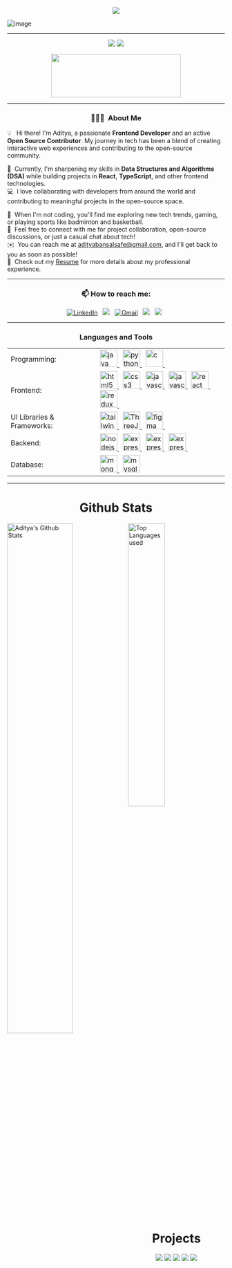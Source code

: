 <p align="center">
<img src="https://readme-typing-svg.herokuapp.com?font=Poppins&weight=700&size=28&duration=4500&pause=1000&color=0E75B6&width=350&center=true&width=480&lines=%3C+Hello+World,+Aditya+Here+%2F%3E;%3C+Full+Stack+Wizard+%2F%3E">
</p>

<p align="center">

![image](https://user-images.githubusercontent.com/61057666/169029838-74df663d-2e62-4d77-bdff-b43f7d63f00f.png)

</p>
<hr>

<p align="center">
<img src="https://komarev.com/ghpvc/?username=aditya-bansal-7&color=red" ></img>
<a href="https://github.com/aditya-bansal-7"> <img src="https://img.shields.io/github/followers/aditya-bansal-7?label=follow&style=social"></img> </a>
</p>

<p align="center">
  <a href="https://adityabansal.tech" target="_blank"> <img height=100 width=300 src="https://thumbs.dreamstime.com/b/portfolio-text-written-over-colorful-background-portfolio-business-texture-colorful-blocks-195693092.jpg"> </img> </a>
</p>
<hr>
<h3 align="center"> 👨🏻‍💻 &nbsp;About Me </h3>

💡 &nbsp; Hi there! I'm Aditya, a passionate **Frontend Developer** and an active **Open Source Contributor**. My journey in tech has been a blend of creating interactive web experiences and contributing to the open-source community. 

🌱 &nbsp;Currently, I'm sharpening my skills in **Data Structures and Algorithms (DSA)** while building projects in **React**, **TypeScript**, and other frontend technologies. \
💻 &nbsp;I love collaborating with developers from around the world and contributing to meaningful projects in the open-source space. 

🚀 &nbsp;When I'm not coding, you'll find me exploring new tech trends, gaming, or playing sports like badminton and basketball.\
💬 &nbsp;Feel free to connect with me for project collaboration, open-source discussions, or just a casual chat about tech!\
✉️ &nbsp;You can reach me at [adityabansalsafe@gmail.com](mailto:adityabansalsafe@gmail.com), and I'll get back to you as soon as possible! \
📄 &nbsp;Check out my [Resume](https://drive.google.com/file/d/1kIr05Zeh7qngzgdXG988WqCUoKdf9OH8/view?usp=sharing) for more details about my professional experience.

-----

<h3 align="center"> 📫 How to reach me: </h3>


<div align="center" width=full>
  
<a href="https://www.linkedin.com/in/aditya-bansal7/"><img alt="LinkedIn" src="https://img.shields.io/badge/linkedin%20-%230077B5.svg?&style=flat&logo=linkedin&logoColor=white"/></a> &nbsp;
<a href="https://www.instagram.com/aditya_bansal.10/"><img src="https://img.shields.io/badge/-@aditya_bansal.10-E4405F?style=flat&logo=Instagram&logoColor=white"/></a> &nbsp;
<a href="mailto:adityabansalsafe@gmail.com"><img alt="Gmail" src="https://img.shields.io/badge/Gmail-D14836?style=flat&logo=gmail&logoColor=white" /></a> &nbsp;
<a href="https://www.hackerrank.com/profile/adityabansal7"><img src="https://img.shields.io/badge/-HackerRank-E4405F?style=flat&logo=HackerRank&logoColor=white"/></a> &nbsp;
<a href="https://leetcode.com/aditya-bansal-7/"><img src="https://img.shields.io/badge/-LeetCode-E4405F?style=flat&logo=LeetCode&logoColor=white"/></a> &nbsp;
</div>



<hr>

<h3 align="center">  Languages and Tools </h3>
<div align="center" width=full>

<table>
  <tr>
    <td>Programming:</td>
    <td>
    <a href="https://www.java.com" target="_blank" rel="noreferrer"> <img src="https://skillicons.dev/icons?i=java" alt="java" width="40" height="40"/> </a>&nbsp;
    <a href="https://www.python.org" target="_blank" rel="noreferrer"> <img src="https://skillicons.dev/icons?i=py" alt="python" width="40" height="40"/> </a>&nbsp;
     <a href="https://www.cprogramming.com/" target="_blank" rel="noreferrer"> <img src="https://skillicons.dev/icons?i=c" alt="c" width="40" height="40"/> </a>&nbsp;
    </td>
  </tr>
  <tr>
    <td>Frontend:</td>
    <td><a href="https://www.w3.org/html/" target="_blank" rel="noreferrer"> <img src="https://skillicons.dev/icons?i=html" alt="html5" width="40" height="40"/> </a>&nbsp;
    <a href="https://www.w3schools.com/css/" target="_blank" rel="noreferrer"> <img src="https://skillicons.dev/icons?i=css" alt="css3" width="40" height="40"/> </a>&nbsp;
    <a href="https://developer.mozilla.org/en-US/docs/Web/JavaScript" target="_blank" rel="noreferrer"> <img src="https://skillicons.dev/icons?i=js" alt="javascript" width="40" height="40"/> </a>&nbsp; 
    <a href="https://www.typescriptlang.org/" target="_blank" rel="noreferrer"> <img src="https://skillicons.dev/icons?i=ts" alt="javascript" width="40" height="40"/> </a>&nbsp; 
    <a href="https://reactjs.org/" target="_blank" rel="noreferrer"> <img src="https://skillicons.dev/icons?i=react" alt="react" width="40" height="40"/> </a>&nbsp; 
    <a href="https://redux.js.org/" target="_blank" rel="noreferrer"> <img src="https://skillicons.dev/icons?i=redux" alt="redux" width="40" height="40"/> </a>&nbsp; 
    </td>
  </tr>
  <tr>
    <td>UI Libraries & Frameworks:</td>
    <td>
    <a href="https://tailwindcss.com/" target="_blank" rel="noreferrer"> <img src="https://skillicons.dev/icons?i=tailwind" alt="tailwindCSS" width="40" height="40"/> </a>&nbsp;
     <a href="https://threejs.org/" target="_blank" rel="noreferrer"> <img src="https://skillicons.dev/icons?i=threejs" alt="ThreeJs" width="40" height="40"/> </a>&nbsp;
      <a href="https://www.figma.com/" target="_blank" rel="noreferrer"> <img src="https://skillicons.dev/icons?i=figma" alt="figma" width="40" height="40"/> </a>&nbsp;
    </td>
  </tr>
  <tr>
    <td>Backend:</td>
    <td>
    <a href="https://nodejs.org" target="_blank" rel="noreferrer"> <img src="https://skillicons.dev/icons?i=nodejs" alt="nodejs" width="40" height="40"/> </a>&nbsp;
    <a href="https://expressjs.com" target="_blank" rel="noreferrer"> <img src="https://skillicons.dev/icons?i=expressjs" alt="express" width="40" height="40"/> </a>&nbsp;
    <a href="https://www.djangoproject.com/" target="_blank" rel="noreferrer"> <img src="https://skillicons.dev/icons?i=django" alt="express" width="40" height="40"/> </a>&nbsp;
    <a href="https://fastapi.tiangolo.com/" target="_blank" rel="noreferrer"> <img src="https://skillicons.dev/icons?i=fastapi" alt="express" width="40" height="40"/> </a>&nbsp;
    </td>
  </tr>
  <tr>
    <td>Database:</td>
    <td><a href="https://www.mongodb.com/" target="_blank" rel="noreferrer"> <img src="https://skillicons.dev/icons?i=mongodb" alt="mongodb" width="40" height="40"/> </a>&nbsp; 
    <a href="https://www.mysql.com/" target="_blank" rel="noreferrer"> <img src="https://skillicons.dev/icons?i=mysql" alt="mysql" width="40" height="40"/></a>&nbsp;
    </td>
  </tr>
 
  
</table>
  
</div>
<hr>




<h1 align="center">Github Stats</h1>
 
<img align="left" alt="Aditya's Github Stats" src="https://github-readme-stats.vercel.app/api?username=aditya-bansal-7&&show_icons=true&theme=dark" width="55%"  />
<img alt="Top Languages used" src="https://github-readme-stats.vercel.app/api/top-langs/?username=aditya-bansal-7&layout=compact&theme=dark" width="41%"  />
<br>

<h1 align="center">Projects</h1>

</div>
<div  align="center">
<a href="https://z-social-7.netlify.app/"><img src="https://github-readme-stats.vercel.app/api/pin/?username=aditya-bansal-7&repo=z-social&show_icons=true&theme=great-gatsby"></a>
<a href="https://www.npmjs.com/package/aditya-bansal"><img src="https://github-readme-stats.vercel.app/api/pin/?username=aditya-bansal-7&repo=Aditya-Bansal&show_icons=true&theme=great-gatsby"></a>
<a href="https://aditya-bansal-7.github.io/Guess-Website/"><img src="https://github-readme-stats.vercel.app/api/pin/?username=aditya-bansal-7&repo=Guess-Website&show_icons=true&theme=great-gatsby" ></a>
<a href="https://t.me/yt_download_bnsl_bot"><img src="https://github-readme-stats.vercel.app/api/pin/?username=aditya-bansal-7&repo=youtube-downloder&show_icons=true&theme=great-gatsby"></a>
<a href="https://aditya-bansal-7.github.io/water-quality-monitoring-system/website/index.html"><img src="https://github-readme-stats.vercel.app/api/pin/?username=aditya-bansal-7&repo=water-quality-monitoring-system&show_icons=true&theme=great-gatsby"></a>
</div>
